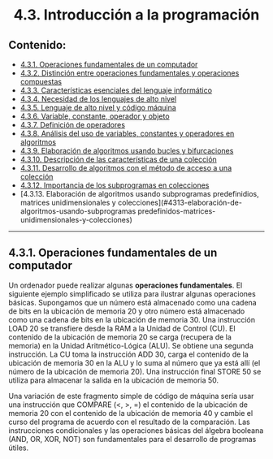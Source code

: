 <h1 align="center">4.3. Introducción a la programación
<div align="center">

</div>

## Contenido:

- [4.3.1. Operaciones fundamentales de un computador](#431-operaciones-fundamentales-de-un-computador)
- [4.3.2. Distinción entre operaciones fundamentales y operaciones compuestas](#432-distinción-entre-operaciones-fundamentales-y-operaciones-compuestas)
- [4.3.3. Características esenciales del lenguaje informático](#433-característica-esenciales-del-lenguaje-informático)
- [4.3.4. Necesidad de los lenguajes de alto nivel](#434-necesidad-de-los-lenguajes-de-alto-nivel)
- [4.3.5. Lenguaje de alto nivel y código máquina](#435-lenguaje-de-alto-nivel-y-código-máquina)
- [4.3.6. Variable, constante, operador y objeto](#436-variable-constante-operador-y-objeto)
- [4.3.7. Definición de operadores](#437-definición-de-operadores)
- [4.3.8. Análisis del uso de variables, constantes y operadores en algoritmos](#438-análisis-del-uso-de-variables-constantes-y-operadores-en-algoritmos)
- [4.3.9. Elaboración de algoritmos usando bucles y bifurcaciones](#439-elaboración-de-algoritmos-usando-bucles-y-bifurcaciones)
- [4.3.10. Descripción de las características de una colección](#4310-descripción-de-las-características-de-una-colección)
- [4.3.11. Desarrollo de algoritmos con el método de acceso a una colección](#4311-desarrollo-de-algoritmos-con-el-método-de-acceso-a-una-colección)
- [4.3.12. Importancia de los subprogramas en colecciones](#4312-importancia-de-los-subprogramas-en-colecciones)
- [4.3.13. Elaboración de algoritmos usando subprogramas predefinidios, matrices unidimensionales y colecciones](#4313-elaboración-de-algoritmos-usando-subprogramas predefinidos-matrices-unidimensionales-y-colecciones)

---

## 4.3.1. Operaciones fundamentales de un computador

Un ordenador puede realizar algunas **operaciones fundamentales**. El siguiente ejemplo simplificado se utiliza para ilustrar algunas operaciones básicas. Supongamos que un número está almacenado como una cadena de bits en la ubicación de memoria 20 y otro número está almacenado como una cadena de bits en la ubicación de memoria 30. Una instrucción LOAD 20 se transfiere desde la RAM a la Unidad de Control (CU). El contenido de la ubicación de memoria 20 se carga (recupera de la memoria) en la Unidad Aritmético-Lógica (ALU). Se obtiene una segunda instrucción. La CU toma la instrucción ADD 30, carga el contenido de la ubicación de memoria 30 en la ALU y lo suma al número que ya está allí (el número de la ubicación de memoria 20). Una instrucción final STORE 50 se utiliza para almacenar la salida en la ubicación de memoria 50.

Una variación de este fragmento simple de código de máquina sería usar una instrucción que COMPARE (<, >, =) el contenido de la ubicación de memoria 20 con el contenido de la ubicación de memoria 40 y cambie el curso del programa de acuerdo con el resultado de la comparación. Las instrucciones condicionales y las operaciones básicas del álgebra booleana (AND, OR, XOR, NOT) son fundamentales para el desarrollo de programas útiles.
